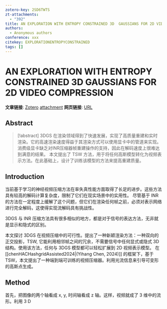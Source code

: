 ```yaml
---
zotero-key: 2SD6TWTS
zt-attachments:
  - "392"
title: AN EXPLORATION WITH ENTROPY CONSTRAINED 3D  GAUSSIANS FOR 2D VIDEO COMPRESSION
authors:
  - Anonymous authors
conference: xxx
citekey: EXPLORATIONENTROPYCONSTRAINED
tags: []
---
```

# AN EXPLORATION WITH ENTROPY CONSTRAINED 3D  GAUSSIANS FOR 2D VIDEO COMPRESSION

**文章链接**: [Zotero](zotero://select/library/items/2SD6TWTS) [attachment](file:///home/ilot/Documents/Zotero/storage/SJIND36N/_.pdf)
**网页链接**: [URL]()
## Abstract

>[!abstract]
>3DGS 在渲染领域得到了快速发展，实现了高质量重建和实时渲染。它的高速渲染速度得益于其渲染方式可以使用显卡中的管道来实现。
>消费级显卡缺乏对INR压缩器帧重建操作的支持，因此在解码速度上很难达到满意的结果。
>本文提出了 TSW 方法，用于将任何高斯模型转化为视频表示方法。在此基础上，设计了训练该模型的方法来提高重建质量。
## Introduction
当前基于学习的神经视频压缩方法在率失真性能方面取得了长足的进步。这些方法具有较高的解码计算复杂度，限制了它们在现实场景中的实用性。
尽管基于 INR 的方法在一定程度上缓解了这个问题，但它们在渲染任何帧之前，必须对表示网络进行完全解码，这使得实现流解码具有挑战性。

3DGS 与 INR 压缩方法具有很多相似的地方，都是对于信号的表达方法，无非就是显示和隐式的区别。

本文探讨 3DGS 在视频压缩中的可行性。提出了一种新颖渲染方法：一种双向的正交投影，TSW, 它能利用相邻帧之间的冗余，不需要信号中任何显式或隐式 3D 结构。使用该方法，任何与 3DGS 模型都可以轻松扩展到 2D 视频表示模型。
在 [[chenHACHashgridAssisted2024|(Yihang Chen, 2024)]] 的框架下，基于 TSW，本文提出了一种端到端可训练的视频压缩器。利用光流信息来引导可变形的高斯点生成。

## Method
首先，把图像的两个轴看成 x, y, 时间轴看成 z 轴。这样，视频就成了 3 维中的流形。利用 3 D